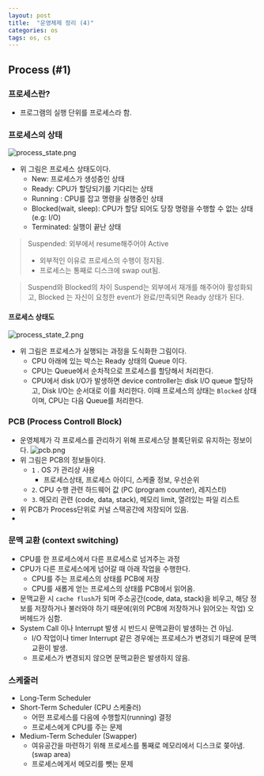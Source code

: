 ```yaml
---
layout: post
title:  "운영체제 정리 (4)"
categories: os
tags: os, cs
---
```


## Process (#1)

### 프로세스란?
- 프로그램의 실행 단위를 프로세스라 함.

### 프로세스의 상태
![process_state.png]({{site.url}}/assets/images/common/process_state.png)
- 위 그림은 프로세스 상태도이다.
	- New: 프로세스가 생성중인 상태
	- Ready: CPU가 할당되기를 기다리는 상태
	- Running : CPU를 잡고 명령을 실행중인 상태
	- Blocked(wait, sleep): CPU가 할당 되어도 당장 명령을 수행할 수 없는 상태 (e.g: I/O) 
	- Terminated: 실행이 끝난 상태
> Suspended: 외부에서 resume해주어야 Active
> - 외부적인 이유로 프로세스의 수행이 정지됨.
> - 프로세스는 통째로 디스크에 swap out됨.

>Suspend와 Blocked의 차이
  Suspend는 외부에서 재개를 해주어야 활성화되고, Blocked 는 자신이 요청한 event가 완료/만족되면 Ready 상태가 된다.

#### 프로세스 상태도
![process_state_2.png]({{site.url}}/assets/images/common/process_state_2.png)
- 위 그림은 프로세스가 실행되는 과정을 도식화한 그림이다.
	- CPU 아래에 있는 박스는 Ready 상태의 Queue 이다.
	- CPU는 Queue에서 순차적으로 프로세스를 할당해서 처리한다.
	- CPU에서 disk I/O가 발생하면 device controller는 disk I/O queue 할당하고, Disk I/O는 순서대로 이를 처리한다. 이때 프로세스의 상태는 `Blocked` 상태이며, CPU는 다음 Queue를 처리한다.


### PCB (Process Controll Block)
- 운영체제가 각 프로세스를 관리하기 위해 프로세스당 블록단위로 유지하는 정보이다.
![pcb.png]({{site.url}}/assets/images/common/pcb.png)
- 위 그림은 PCB의 정보들이다.
	- `1` . OS 가 관리상 사용
		- 프로세스상태, 프로세스 아이디, 스케줄 정보, 우선순위
	- `2`. CPU 수행 관련 하드웨어 값 (PC (program counter), 레지스터)
	- `3`. 메모리 관련 (code, data, stack), 메모리 limit, 열려있는 파일 리스트
- 위 PCB가 Process단위로 커널 스택공간에 저장되어 있음.
- 
### 문맥 교환  (context switching)
- CPU를 한 프로세스에서 다른 프로세스로 넘겨주는 과정
- CPU가 다른 프로세스에게 넘어갈 때 아래 작업을 수행한다.
	- CPU를 주는 프로세스의 상태를 PCB에 저장
	- CPU를 새롭게 얻는 프로세스의 상태를 PCB에서 읽어옴.
- 문맥교환 시 `cache flush`가 되며 주소공간(code, data, stack)을 비우고, 해당 정보를 저장하거나 불러와야 하기 때문에(위의 PCB에 저장하거나 읽어오는 작업) 오버헤드가 심함.
- System Call 이나 Interrupt 발생 시 반드시 문맥교환이 발생하는 건 아님.
	- I/O 작업이나 timer Interrupt 같은 경우에는 프로세스가 변경되기 때문에 문맥교환이 발생.
	- 프로세스가 변경되지 않으면 문맥교환은 발생하지 않음.


### 스케줄러
- Long-Term Scheduler 
- Short-Term Scheduler (CPU 스케줄러)
	- 어떤 프로세스를 다음에 수행할지(running) 결정
	- 프로세스에게 CPU를 주는 문제
- Medium-Term Scheduler (Swapper)
	- 여유공간을 마련하기 위해 프로세스를 통째로 메모리에서 디스크로 쫒아냄.(swap area)
	- 프로세스에게서 메모리를 뺏는 문제
